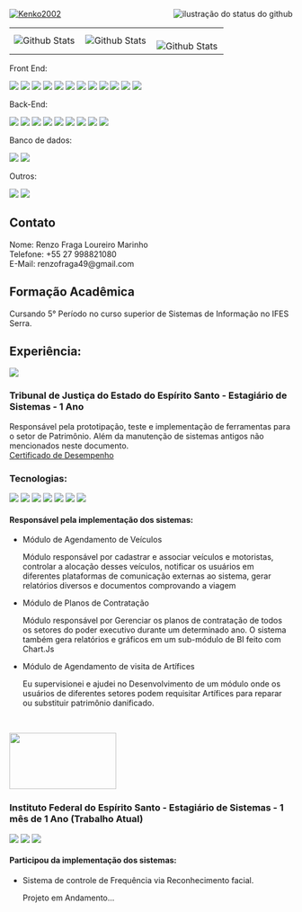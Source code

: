 

[![Kenko2002](https://github-readme-stats.vercel.app/api/top-langs/?username=Kenko2002&hide=html&layout=compact&theme=dark)](https://github.com/Kenko2002/github-readme-stats)
<img align='right' src="https://github-readme-stats.vercel.app/api?username=Kenko2002&show_icons=true&title_color=ffffff&text_color=ffffff&icon_color=ffffff&bg_color=0d1117&cache_seconds=2300" alt="ilustração do status do github">  


<table>
  <tr>
    <td>
      <img
        align="left"
        src="https://github-readme-stats.vercel.app/api?username=Kenko2002&theme=dark&hide_border=false&include_all_commits=true"
        alt="Github Stats"
      />
    </td>
    <td>
      <img
        align="left"
        src="https://github-readme-stats.vercel.app/api/top-langs/?username=Kenko2002&theme=dark&hide_border=false&include_all_commits=true&count_private=true&layout=compact"
        alt="Github Stats"
      />
    </td>
    <td>
      <br />
      <img
        align="left"
        src="https://github-readme-streak-stats.herokuapp.com/?user=Kenko2002&theme=dark&hide_border=false"
        alt="Github Stats"
      />
    </td>
  </tr>
</table>

  
<div class="inline-block">
  <p>Front End:</p>
  <img src="https://img.shields.io/badge/HTML5-E34F26?style=for-the-badge&logo=html5&logoColor=white" />
  <img src="https://img.shields.io/badge/CSS3-1572B6?style=for-the-badge&logo=css3&logoColor=white" />
  <img src="https://img.shields.io/badge/JavaScript-323330?style=for-the-badge&logo=javascript&logoColor=F7DF1E" />
  <img src="https://img.shields.io/badge/Bootstrap-563D7C?style=for-the-badge&logo=bootstrap&logoColor=white" />
  <img src="https://img.shields.io/badge/TypeScript-007ACC?style=for-the-badge&logo=typescript&logoColor=white"/>
  <img src="(https://img.shields.io/badge/JavaScript-323330?style=for-the-badge&logo=javascript&logoColor=F7DF1E)" />
  <img src="https://img.shields.io/badge/jQuery-0769AD?style=for-the-badge&logo=jquery&logoColor=white"/>
  <img src="https://img.shields.io/badge/Lua-2C2D72?style=for-the-badge&logo=lua&logoColor=white" />
  <img src="https://img.shields.io/badge/Vue.js-35495E?style=for-the-badge&logo=vue.js&logoColor=4FC08D" />
  <img src="https://img.shields.io/badge/Ionic-3880FF?style=for-the-badge&logo=ionic&logoColor=white" />
  <img src="https://img.shields.io/badge/Angular-DD0031?style=for-the-badge&logo=angular&logoColor=white" />
  <img src="https://img.shields.io/badge/Blazor-512BD4?style=for-the-badge&logo=blazor&logoColor=white" />
</div>

<div class="inline-block">
  <p>Back-End:</p>
  <img src="https://img.shields.io/badge/PHP-777BB4?style=for-the-badge&logo=php&logoColor=white" />
  <img src="https://img.shields.io/badge/Java-ED8B00?style=for-the-badge&logo=java&logoColor=white" />
  <img src="https://img.shields.io/badge/Spring-6DB33F?style=for-the-badge&logo=spring&logoColor=white" />
  <img src="(https://img.shields.io/badge/Python-3776AB?style=for-the-badge&logo=python&logoColor=white)" />
  <img src="https://img.shields.io/badge/C-00599C?style=for-the-badge&logo=c&logoColor=white" />
  <img src="https://img.shields.io/badge/C%23-239120?style=for-the-badge&logo=c-sharp&logoColor=white" />
  <img src="https://img.shields.io/badge/ASP.NET-512BD4?style=for-the-badge&logo=.net&logoColor=white" />
  <img src="https://img.shields.io/badge/Node.js-43853D?style=for-the-badge&logo=node.js&logoColor=white" />
  <img src="https://img.shields.io/badge/NestJS-E0234E?style=for-the-badge&logo=nestjs&logoColor=white" />
</div>
  
<div class="inline-block">
  <p>Banco de dados:</p>
  <img src="https://img.shields.io/badge/PostgreSQL-316192?style=for-the-badge&logo=postgresql&logoColor=white" />
  <img src="https://img.shields.io/badge/MySQL-00000F?style=for-the-badge&logo=mysql&logoColor=white" />
</div>

<div class="inline-block"> 
<p>Outros:</p>
  <img src="https://img.shields.io/badge/PowerBI-F2C811?style=for-the-badge&logo=powerbi&logoColor=white" />
  <img src="https://img.shields.io/badge/ChatGPT-29B6F6?style=for-the-badge&logo=openai&logoColor=white" />
</div>

<h2>Contato</h2>
<p>
  Nome: Renzo Fraga Loureiro Marinho <br>
  Telefone: +55 27 998821080 <br>
  E-Mail: renzofraga49@gmail.com
</p>

<h2>Formação Acadêmica</h2>
<p>  
  Cursando 5° Período no curso superior de Sistemas de Informação no IFES Serra.
</p>

<p>
  <h2>Experiência:</h2>
      <img src="https://www.tjes.jus.br/wp-content/uploads/Brasao_simple_COR-1-110x118-2.png">
      <h3> Tribunal de Justiça do Estado do Espírito Santo - Estagiário de Sistemas - 1 Ano </h3>
      Responsável pela prototipação, teste e implementação de ferramentas para o setor de Patrimônio. Além da manutenção de sistemas antigos não mencionados neste documento.<br>
      <a href="https://drive.google.com/file/d/1qNzT6h-bu7iu9tRb-CL4OWWHTuZ9ID9A/view?usp=sharing">Certificado de Desempenho</a> 
      <h3>Tecnologias:</h3> 
        <div class="inline-block">
          <img src="https://img.shields.io/badge/PHP-777BB4?style=for-the-badge&logo=php&logoColor=white" />
          <img src="https://img.shields.io/badge/JavaScript-323330?style=for-the-badge&logo=javascript&logoColor=F7DF1E" />
          <img src="https://img.shields.io/badge/HTML5-E34F26?style=for-the-badge&logo=html5&logoColor=white" />
          <img src="https://img.shields.io/badge/CSS3-1572B6?style=for-the-badge&logo=css3&logoColor=white" />
          <img src="https://img.shields.io/badge/Bootstrap-563D7C?style=for-the-badge&logo=bootstrap&logoColor=white" />
          <img src="https://img.shields.io/badge/jQuery-0769AD?style=for-the-badge&logo=jquery&logoColor=white" />
          <img src="https://img.shields.io/badge/MySQL-00000F?style=for-the-badge&logo=mysql&logoColor=white" />
        </div>
        <h4>Responsável pela implementação dos sistemas:</h4>
        <ul>
          <li>
            Módulo de Agendamento de Veículos
            <p>Módulo responsável por cadastrar e associar veículos e motoristas, controlar a alocação desses veículos, notificar os usuários em diferentes plataformas de comunicação externas ao sistema, gerar relatórios diversos e documentos comprovando a viagem</p>
          </li>
          <li>
            Módulo de Planos de Contratação
            <p>Módulo responsável por Gerenciar os planos de contratação de todos os setores do poder executivo durante um determinado ano. O sistema também gera relatórios e gráficos em um sub-módulo de BI feito com Chart.Js</p>
          </li>
          <li>
            Módulo de Agendamento de visita de Artífices
            <p>Eu supervisionei e ajudei no Desenvolvimento de um módulo onde os usuários de diferentes setores podem requisitar Artífices para reparar ou substituir patrimônio danificado.</p>
          </li>
          <br>
        </ul> 
        <img style="height:100px ; width:190px" src="https://www.infoescola.com/wp-content/uploads/2016/11/IFES.jpg">
        <h3> Instituto Federal do Espírito Santo - Estagiário de Sistemas - 1 mês de 1 Ano  (Trabalho Atual)</h3>
        <div class="inline-block">
          <img src="https://img.shields.io/badge/Ionic-3880FF?style=for-the-badge&logo=ionic&logoColor=white" />
          <img src="https://img.shields.io/badge/Python-3776AB?style=for-the-badge&logo=python&logoColor=white" />
          <img src="https://img.shields.io/badge/MySQL-00000F?style=for-the-badge&logo=mysql&logoColor=white" />
        </div>
        <h4>Participou da implementação dos sistemas:</h4>
        <ul>
          <li>
            Sistema de controle de Frequência via Reconhecimento facial.
            <p>Projeto em Andamento...</p>
          </li>
          <br>
        </ul> 
        
  </p>
